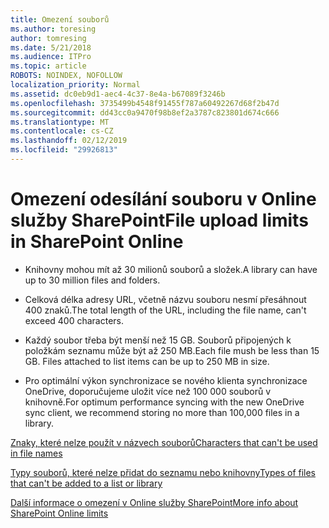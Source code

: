```yaml
---
title: Omezení souborů
ms.author: toresing
author: tomresing
ms.date: 5/21/2018
ms.audience: ITPro
ms.topic: article
ROBOTS: NOINDEX, NOFOLLOW
localization_priority: Normal
ms.assetid: dc0eb9d1-aec4-4c37-8e4a-b67089f3246b
ms.openlocfilehash: 3735499b4548f91455f787a60492267d68f2b47d
ms.sourcegitcommit: dd43cc0a9470f98b8ef2a3787c823801d674c666
ms.translationtype: MT
ms.contentlocale: cs-CZ
ms.lasthandoff: 02/12/2019
ms.locfileid: "29926813"
---
```

# <a name="file-upload-limits-in-sharepoint-online"></a><span data-ttu-id="c1e1b-102">Omezení odesílání souboru v Online služby SharePoint</span><span class="sxs-lookup"><span data-stu-id="c1e1b-102">File upload limits in SharePoint Online</span></span>

- <span data-ttu-id="c1e1b-103">Knihovny mohou mít až 30 milionů souborů a složek.</span><span class="sxs-lookup"><span data-stu-id="c1e1b-103">A library can have up to 30 million files and folders.</span></span>
    
- <span data-ttu-id="c1e1b-104">Celková délka adresy URL, včetně názvu souboru nesmí přesáhnout 400 znaků.</span><span class="sxs-lookup"><span data-stu-id="c1e1b-104">The total length of the URL, including the file name, can't exceed 400 characters.</span></span>
    
- <span data-ttu-id="c1e1b-p101">Každý soubor třeba být menší než 15 GB. Souborů připojených k položkám seznamu může být až 250 MB.</span><span class="sxs-lookup"><span data-stu-id="c1e1b-p101">Each file mush be less than 15 GB. Files attached to list items can be up to 250 MB in size.</span></span>
    
- <span data-ttu-id="c1e1b-107">Pro optimální výkon synchronizace se nového klienta synchronizace OneDrive, doporučujeme uložit více než 100 000 souborů v knihovně.</span><span class="sxs-lookup"><span data-stu-id="c1e1b-107">For optimum performance syncing with the new OneDrive sync client, we recommend storing no more than 100,000 files in a library.</span></span> 
    
[<span data-ttu-id="c1e1b-108">Znaky, které nelze použít v názvech souborů</span><span class="sxs-lookup"><span data-stu-id="c1e1b-108">Characters that can't be used in file names</span></span>](https://go.microsoft.com/fwlink/?linkid=866430)
  
[<span data-ttu-id="c1e1b-109">Typy souborů, které nelze přidat do seznamu nebo knihovny</span><span class="sxs-lookup"><span data-stu-id="c1e1b-109">Types of files that can't be added to a list or library</span></span>](https://go.microsoft.com/fwlink/?linkid=273757)
  
[<span data-ttu-id="c1e1b-110">Další informace o omezení v Online služby SharePoint</span><span class="sxs-lookup"><span data-stu-id="c1e1b-110">More info about SharePoint Online limits</span></span>](https://go.microsoft.com/fwlink/?linkid=271273)
  


